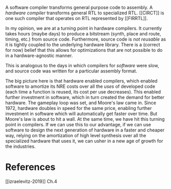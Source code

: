 A software compiler transforms general purpose code to assembly. A *hardware compiler* transforms general RTL to specialized RTL. [[CIRCT]] is one such compiler that operates on RTL represented by [[FIRRTL]].

In my opinion, we are at a turning point in hardware compilers. It currently takes hours (maybe days) to produce a bitstream (synth, place and route, timing, etc.) from source code. Furthermore, source code is *not reusable* as it is tightly coupled to the underlying hardware library. There is a (correct for now) belief that this allows for optimizations that are not possible to do in a hardware-agnostic manner.

This is analogous to the days in which compilers for *software* were slow, and source code was written for a particular assembly format.

The big picture here is that hardware enabled compilers, which enabled software to amortize its NRE costs over all the *uses* of developed code (each time a function is reused, its cost per use decreases). This enabled further investment in software, which in turn created the demand for better hardware. The gameplay loop was set, and Moore's law came in. Since 1972, hardware doubles in speed for the same price, enabling further investment in software which will automatically get faster over time. But Moore's law is about to hit a wall. At the same time, we have hit this turning point in compilers. If we can use this to our advantage, if we can use software to design the next generation of hardware in a faster and cheaper way, relying on the amortization of high level synthesis over all the specialized hardware that uses it, we can usher in a new age of growth for the industries.

# References
[[izraelevitz-2019]] Ch.4